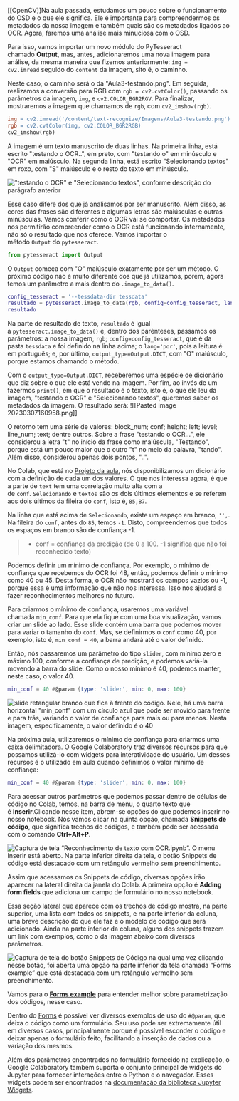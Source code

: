 [[OpenCV]]Na aula passada, estudamos um pouco sobre o funcionamento do OSD e o que ele significa. Ele é importante para compreendermos os metadados da nossa imagem e também quais são os metadados ligados ao OCR. Agora, faremos uma análise mais minuciosa com o OSD.

Para isso, vamos importar um novo módulo do PyTesseract chamado **Output**, mas, antes, adicionaremos uma nova imagem para análise, da mesma maneira que fizemos anteriormente: `img = cv2.imread` seguido do `content` da imagem, sito é, o caminho.

Neste caso, o caminho será o da "Aula3-testando.png". Em seguida, realizamos a conversão para RGB com `rgb = cv2.cvtColor()`, passando os parâmetros da imagem, `img`, e `cv2.COLOR_BGR2RGV`. Para finalizar, mostraremos a imagem que chamamos de `rgb`, com `cv2_imshow(rgb)`.

```makefile
img = cv2.imread('/content/text-recognize/Imagens/Aula3-testando.png')
rgb = cv2.cvtColor(img, cv2.COLOR_BGR2RGB)
cv2_imshow(rgb)
```

A imagem é um texto manuscrito de duas linhas. Na primeira linha, está escrito "testando o OCR..", em preto, com "testando o" em minúsculo e "OCR" em maiúsculo. Na segunda linha, está escrito "Selecionando textos" em roxo, com "S" maiúsculo e o resto do texto em minúsculo.

!["testando o OCR" e "Selecionando textos", conforme descrição do parágrafo anterior](https://cdn1.gnarususercontent.com.br/1/563691/ae0e9454-fbb6-4b50-86de-3874df91ae51.png)

Esse caso difere dos que já analisamos por ser manuscrito. Além disso, as cores das frases são diferentes e algumas letras são maiúsculas e outras minúsculas. Vamos conferir como o OCR vai se comportar. Os metadados nos permitirão compreender como o OCR está funcionando internamente, não só o resultado que nos oferece. Vamos importar o método `Output` do `pytesseract`.

```javascript
from pytesseract import Output
```

O `Output` começa com "O" maiúsculo exatamente por ser um método. O próximo código não é muito diferente dos que já utilizamos, porém, agora temos um parâmetro a mais dentro do `.image_to_data()`.

```lua
config_tesseract = '--tessdata-dir tessdata'
resultado = pytesseract.image_to_data(rgb, config=config_tesseract, lang='por', output_type=Output.DICT)
resultado
```

Na parte de resultado de texto, `resultado` é igual a `pytesseract.image_to_data()` e, dentro dos parênteses, passamos os parâmetros: a nossa imagem, `rgb`; `config=config_tesseract`, que é da pasta `tessdata` e foi definido na linha acima; o `lang='por'`, pois a leitura é em português; e, por último, `output_type=Output.DICT`, com "O" maiúsculo, porque estamos chamando o método.

Com o `output_type=Output.DICT`, receberemos uma espécie de dicionário que diz sobre o que ele está vendo na imagem. Por fim, ao invés de um fazermos `print()`, em que o resultado é o texto, isto é, o que ele leu da imagem, "testando o OCR" e "Selecionando textos", queremos saber os metadados da imagem. O resultado será:
![[Pasted image 20230307160958.png]]

O retorno tem uma série de valores: block_num; conf; height; left; level; line_num; text; dentre outros. Sobre a frase "testando o OCR...", ele considerou a letra "t" no início da frase como maiúscula, "Testando", porque está um pouco maior que o outro "t" no meio da palavra, "tando". Além disso, considerou apenas dois pontos, "..".

No Colab, que está no [Projeto da aula](https://cursos.alura.com.br/course/visao-computacional-reconhecimento-texto-ocr-opencv/task/113559), nós disponibilizamos um dicionário com a definição de cada um dos valores. O que nos interessa agora, é que a parte de `text` tem uma correlação muito alta com a de `conf`. `Selecionando` e `textos` são os dois últimos elementos e se referem aos dois últimos da fileira do `conf`, isto é, `85,87`.

Na linha que está acima de `Selecionando`, existe um espaço em branco, `'',`. Na fileira do `conf`, antes do `85`, temos `-1`. Disto, compreendemos que todos os espaços em branco são de confiança -1.

> -   conf = confiança da predição (de 0 a 100. -1 significa que não foi reconhecido texto)

Podemos definir um mínimo de confiança. Por exemplo, o mínimo de confiança que recebemos do OCR foi 48, então, podemos definir o mínimo como 40 ou 45. Desta forma, o OCR não mostrará os campos vazios ou -1, porque essa é uma informação que não nos interessa. Isso nos ajudará a fazer reconhecimentos melhores no futuro.

Para criarmos o mínimo de confiança, usaremos uma variável chamada `min_conf`. Para que ela fique com uma boa visualização, vamos criar um slide ao lado. Esse slide contém uma barra que podemos mover para variar o tamanho do `conf`. Mas, se definirmos o `conf` como 40, por exemplo, isto é, `min_conf = 40`, a barra andará até o valor definido.

Então, nós passaremos um parâmetro do tipo `slider`, com mínimo zero e máximo 100, conforme a confiança de predição, e podemos variá-la movendo a barra do slide. Como o nosso mínimo é 40, podemos manter, neste caso, o valor 40.

```lua
min_conf = 40 #@param {type: 'slider', min: 0, max: 100}
```

![slide retangular branco que fica à frente do código. Nele, há uma barra horizontal "min_conf" com um círculo azul que pode ser movido para frente e para trás, variando o valor de confiança para mais ou para menos. Nesta imagem, especificamente, o valor definido é o 40](https://cdn1.gnarususercontent.com.br/1/563691/62c608bb-179a-4e28-b7c0-5d7238546e81.png)

Na próxima aula, utilizaremos o mínimo de confiança para criarmos uma caixa delimitadora.
O Google Colaboratory traz diversos recursos para que possamos utilizá-lo com widgets para interatividade do usuário. Um desses recursos é o utilizado em aula quando definimos o valor mínimo de confiança:

```lua
min_conf = 40 #@param {type: 'slider', min: 0, max: 100}
```

Para acessar outros parâmetros que podemos passar dentro de células de código no Colab, temos, na barra de menu, o quarto texto que é **Inserir**.Clicando nesse item, abrem-se opções do que podemos inserir no nosso notebook. Nós vamos clicar na quinta opção, chamada **Snippets de código**, que significa trechos de códigos, e também pode ser acessada com o comando **Ctrl+Alt+P**.

![Captura de tela “Reconhecimento de texto com OCR.ipynb”. O menu Inserir está aberto. Na parte inferior direita da tela, o botão Snippets de código está destacado com um retângulo vermelho sem preenchimento.](https://caelum-online-public.s3.amazonaws.com/2663-visao-computacional/03/Aula3_cabecalho.png)

Assim que acessamos os Snippets de código, diversas opções irão aparecer na lateral direita da janela do Colab. A primeira opção é **Adding form fields** que adiciona um campo de formulário no nosso notebook.

Essa seção lateral que aparece com os trechos de código mostra, na parte superior, uma lista com todos os snippets, e na parte inferior da coluna, uma breve descrição do que ele faz e o modelo de código que será adicionado. Ainda na parte inferior da coluna, alguns dos snippets trazem um link com exemplos, como o da imagem abaixo com diversos parâmetros.

![Captura de tela do botão Snippets de Código na qual uma vez clicando nesse botão, foi aberta uma opção na parte inferior da tela chamada “Forms example” que está destacada com um retângulo vermelho sem preenchimento.](https://caelum-online-public.s3.amazonaws.com/2663-visao-computacional/03/Aula3_snippets.png)

Vamos para o [**Forms example**](https://colab.research.google.com/notebooks/forms.ipynb#scrollTo=_B-89qQAolng) para entender melhor sobre parametrização dos códigos, nesse caso.

Dentro do [Forms](https://colab.research.google.com/notebooks/forms.ipynb#scrollTo=_B-89qQAolng) é possível ver diversos exemplos de uso do `#@param`, que deixa o código como um formulário. Seu uso pode ser extremamente útil em diversos casos, principalmente porque é possível esconder o código e deixar apenas o formulário feito, facilitando a inserção de dados ou a variação dos mesmos.

Além dos parâmetros encontrados no formulário fornecido na explicação, o Google Colaboratory também suporta o conjunto principal de widgets do Jupyter para fornecer interações entre o Python e o navegador. Esses widgets podem ser encontrados na [documentação da biblioteca Jupyter Widgets](https://ipywidgets.readthedocs.io/en/latest/examples/Widget%20Basics.html).

